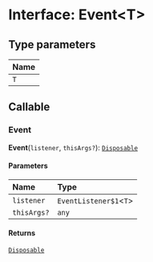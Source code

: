 # Interface: Event\<T>

## Type parameters

| Name |
| :------ |
| `T` |

## Callable

### Event

**Event**(`listener`, `thisArgs?`): [`Disposable`](/auto-docs/playground-react/interfaces/Disposable-1.md)

#### Parameters

| Name | Type |
| :------ | :------ |
| `listener` | `EventListener$1`<`T`> |
| `thisArgs?` | `any` |

#### Returns

[`Disposable`](/auto-docs/playground-react/interfaces/Disposable-1.md)

